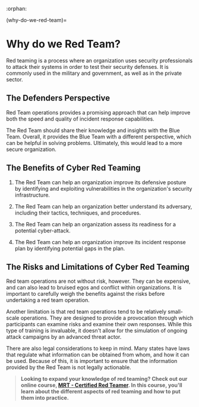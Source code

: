 :orphan:

(why-do-we-red-team)=

# Why do we Red Team?

Red teaming is a process where an organization uses security professionals to attack their systems in order to test their security defenses. It is commonly used in the military and government, as well as in the private sector.

## The Defenders Perspective

Red Team operations provides a promising approach that can help improve both the speed and quality of incident response capabilities.

The Red Team should share their knowledge and insights with the Blue Team. Overall, it provides the Blue Team with a different perspective, which can be helpful in solving problems. Ultimately, this would lead to a more secure organization.

## The Benefits of Cyber Red Teaming

1. The Red Team can help an organization improve its defensive posture by identifying and exploiting vulnerabilities in the organization's security infrastructure.

2. The Red Team can help an organization better understand its adversary, including their tactics, techniques, and procedures.

3. The Red Team can help an organization assess its readiness for a potential cyber-attack.

4. The Red Team can help an organization improve its incident response plan by identifying potential gaps in the plan.

## The Risks and Limitations of Cyber Red Teaming

Red team operations are not without risk, however. They can be expensive, and can also lead to bruised egos and conflict within organizations. It is important to carefully weigh the benefits against the risks before undertaking a red team operation.

Another limitation is that red team operations tend to be relatively small-scale operations. They are designed to provide a provocation through which participants can examine risks and examine their own responses. While this type of training is invaluable, it doesn't allow for the simulation of ongoing attack campaigns by an advanced threat actor.

There are also legal considerations to keep in mind. Many states have laws that regulate what information can be obtained from whom, and how it can be used. Because of this, it is important to ensure that the information provided by the Red Team is not legally actionable.

> **Looking to expand your knowledge of red teaming? Check out our online course, [MRT - Certified Red Teamer](https://www.mosse-institute.com/certifications/mrt-certified-red-teamer.html). In this course, you'll learn about the different aspects of red teaming and how to put them into practice.**